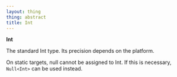 ```yaml
---
layout: thing
thing: abstract
title: Int
---
```

**Int**

The standard Int type. Its precision depends on the platform.

On static targets, null cannot be assigned to Int. If this is necessary,
`Null<Int>` can be used instead.

